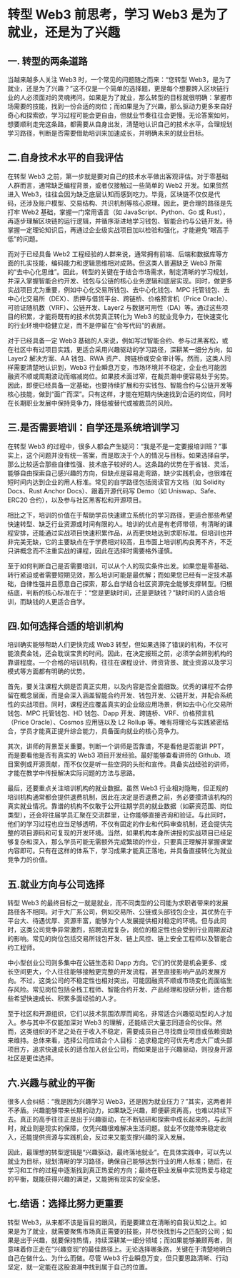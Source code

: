 # 转型 Web3 前思考，学习 Web3 是为了就业，还是为了兴趣

## 一. 转型的两条道路
当越来越多人关注 Web3 时，一个常见的问题随之而来：“您转型 Web3，是为了就业，还是为了兴趣？”这不仅是一个简单的选择题，更是每个想要跨入区块链行业的人必须面对的灵魂拷问。如果是为了就业，那么转型的目标就很明确：掌握市场需要的技能，找到一份合适的岗位；而如果是为了兴趣，那么驱动力更多来自好奇心和探索欲，学习过程可能会更自由，但就业节奏往往会更慢。无论答案如何，想要顺利走完这条路，都需要从自身出发，清楚地认识自己的技术水平，合理规划学习路径，判断是否需要借助培训来加速成长，并明确未来的就业目标。


## 二.自身技术水平的自我评估
在转型 Web3 之前，第一步就是要对自己的技术水平做出客观评估。对于零基础人群而言，通常缺乏编程背景，或者仅接触过一些简单的 Web2 开发。如果贸然进入 Web3，往往会因为缺乏底层认知而感到吃力。毕竟，区块链不仅仅是代码，还涉及账户模型、交易结构、共识机制等核心原理。因此，更合理的路径是先打牢 Web2 基础，掌握一门常用语言（如 JavaScript、Python、Go 或 Rust），再逐步理解区块链的运行逻辑，并循序渐进地学习钱包、智能合约与公链开发。待掌握一定理论知识后，再通过企业级实战项目加以检验和强化，才能避免“眼高手低”的问题。

而对于已经具备 Web2 工程经验的人群来说，通常拥有前端、后端和数据库等方面的扎实技能，编码能力和逻辑思维相对成熟。但这类人普遍缺乏 Web3 所需的“去中心化思维”。因此，转型的关键在于结合市场需求，制定清晰的学习规划，并深入掌握智能合约开发、钱包与公链的核心业务逻辑和底层实现。同时，做更多实战项目尤为重要，例如中心化交易所钱包、去中心化钱包、MPC 托管钱包、去中心化交易所（DEX）、质押与借贷平台、跨链桥、价格预言机（Price Oracle）、可验证随机数（VRF）、公链开发、Layer2 与数据可用性（DA）等。通过这些项目的积累，才能将既有的技术优势真正转化为 Web3 的就业竞争力，在快速变化的行业环境中稳健立足，而不是停留在“会写代码”的表层。

对于已经具备一定 Web3 基础的人来说，例如写过智能合约、参与过黑客松，或在社区中有过项目实践，更适合采用兴趣驱动的学习路径，深耕某一细分方向，如 Layer2 解决方案、AA 钱包、RWA 资产、跨链桥或安全审计等。然而，这类人同样需要清楚地认识到，Web3 行业瞬息万变，市场环境并不稳定，企业也可能因融资不顺或周期波动而缩减岗位。如果技术面过窄，在裁员潮中便容易处于劣势。因此，即便已经具备一定基础，也要持续扩展和夯实钱包、智能合约与公链开发等核心技能，做到“面广而深”。只有这样，才能在短期内快速找到合适的岗位，同时在长期职业发展中保持竞争力，降低被替代或被裁员的风险。

## 三.是否需要培训：自学还是系统培训学习
在转型 Web3 的过程中，很多人都会产生疑问：“我是不是一定要报培训班？”事实上，这个问题并没有统一答案，而是取决于个人的情况与目标。如果选择自学，那么比较适合那些自律性强、技术底子较好的人。这条路的优势在于省钱、灵活，能够自由探索自己感兴趣的方向，但缺点是容易走弯路，缺少实践机会，也很难在短时间内达到企业的用人标准。常见的自学路径包括阅读官方文档（如 Solidity Docs、Rust Anchor Docs）、跟着开源代码写 Demo（如 Uniswap、Safe、ERC20 合约），以及参与社区黑客松和开源项目。

相比之下，培训的价值在于帮助学员快速建立系统化的学习路径，更适合那些希望快速转型、缺乏行业资源或时间有限的人。培训的优点是有老师带领，有清晰的课程安排，还能通过实战项目快速积累作品，从而更快地达到求职标准。但培训也并非完美无缺，它的主要缺点在于学费相对较高，且市面上培训机构良莠不齐，不乏只讲概念而不注重实战的课程，因此在选择时需要格外谨慎。

至于如何判断自己是否需要培训，可以从个人的现实条件出发。如果您是零基础、转行紧迫或者需要短期见效，那么培训可能是最优解；而如果您已经有一定技术基础，自律性强并且愿意自己探索，那么自学结合社区资源完全能够支撑转型。归根结底，判断的核心标准在于：“您是更缺时间，还是更缺钱？”缺时间的人适合培训，而缺钱的人更适合自学。

## 四.如何选择合适的培训机构
培训确实能够帮助人们更快完成 Web3 转型，但如果选择了错误的机构，不仅可能浪费金钱，还会耽误宝贵的时间。因此，在决定报班之前，必须学会辨别机构的靠谱程度。一个合格的培训机构，往往在课程设计、师资背景、就业资源以及学习模式等方面都有明确的优势。

首先，要关注课程大纲是否真正实用，以及内容是否全面细致。优秀的课程不会停留在概念层面，而是会深入涵盖智能合约开发、钱包开发、公链开发，并配合系统性的实战项目。同时，课程还应覆盖真实的企业级应用场景，例如去中心化交易所钱包、MPC 托管钱包、HD 钱包、Dapp 开发、跨链桥、VRF、价格预言机（Price Oracle）、Cosmos 应用链以及 L2 Rollup 等。唯有将理论与实践紧密结合，学员才能真正提升综合能力，具备面向就业的核心竞争力。

其次，讲师的背景至关重要。判断一个讲师是否靠谱，不是看他是否能讲 PPT，而是要看他是否有真实的 Web3 项目开发经验。最好能够查看讲师的 Github、项目案例或开源贡献，而不仅仅是听一些空洞的头衔和宣传。具备实战经验的讲师，才能在教学中传授解决实际问题的方法与思路。

最后，还要重点关注培训机构的就业数据。虽然 Web3 行业相对隐晦，但正规的培训机构通常都会提供退费机制，因此在决定是否退费之前，务必要摸清该机构的真实就业情况。靠谱的机构不仅敢于公开往期学员的就业数据（如薪资范围、岗位类型），还会将往届学员汇聚在交流群里，让你能够直接咨询和验证。与此同时，他们的学习过程也应当足够透明，不仅有固定的作业和代码审查机制，还会提供完整的项目源码和可复现的开发环境。当然，如果机构本身所讲授的实战项目已经足够复杂和深入，那么学员可能无需额外完成繁琐的作业，只要真正理解并掌握课堂内容即可。只有在这样的体系下，学习成果才能真正落地，并具备直接转化为就业竞争力的价值。

## 五.就业方向与公司选择
转型 Web3 的最终目标之一就是就业，而不同类型的公司能为求职者带来的发展路径各不相同。对于大厂系公司，例如交易所、公链或头部钱包企业，其优势在于平台大、待遇优厚、资源丰富，能够为个人发展提供相对稳定的环境。但与此同时，这类公司竞争异常激烈，招聘流程复杂，岗位的稳定性也会受到行业周期波动的影响。常见的岗位包括交易所钱包开发、链上风控、链上安全工程师以及智能合约工程师。

中小型创业公司则多集中在公链生态和 Dapp 方向。它们的优势是机会更多、成长空间更大，个人往往能够接触更完整的开发流程，甚至直接影响产品的发展方向。不过，这类公司的不稳定性也相对突出，可能因融资不顺或市场变化而面临生存风险。常见岗位包括全栈工程师、智能合约开发、产品经理和投研分析，适合那些希望快速成长、积累多面经验的人才。

至于社区和开源组织，它们以技术氛围浓厚而闻名，非常适合兴趣驱动型的人才加入。参与其中不仅能加深对 Web3 的理解，还能结识大量志同道合的伙伴。然而，这类组织的不足之处在于收入不稳定，需要成员自己寻找商业项目或依赖资助来维持。总体来看，选择公司应结合个人目标：追求稳定的可优先考虑大厂或头部项目方，追求快速成长的适合加入创业公司，而如果是出于兴趣驱动，则投身开源社区是更佳选择。

## 六.兴趣与就业的平衡
很多人会纠结：“我是因为兴趣学习 Web3，还是因为就业压力？”其实，这两者并不矛盾。兴趣能够带来长期的动力，如果缺乏兴趣，即便薪资再高，也难以持续下去。真正的高手往往正是出于兴趣驱动，在不断钻研和探索中成长起来的。与此同时，就业则是现实的保障，仅凭兴趣很难解决生活问题。就业不仅能带来稳定收入，还能提供资源与实践机会，反过来又能支撑兴趣的深入发展。

因此，最理想的转型逻辑是“兴趣驱动，最终落地就业”。在具体实践中，可以先以就业为目标，规划清晰的学习路径，确保自己能够达到行业的用人标准；随后，在学习和工作的过程中逐渐找到真正热爱的方向；最终在职业发展中实现热爱与稳定的平衡，既能获得兴趣的满足，又能拥有现实的安全感。

## 七.结语：选择比努力更重要
转型 Web3，从来都不该是盲目的跟风，而是要建立在清晰的自我认知之上。如果是为了就业，就需要聚焦市场真正需要的技能，并尽快找到与之匹配的公司；如果是出于兴趣，就要保持热情，持续深耕某一细分领域；而如果能够兼顾两者，则意味着你正走在“兴趣变现”的最佳路径上。无论选择哪条路，关键在于清楚地明白自己在做什么、为什么而做。尽管 Web3 行业瞬息万变，但只要思路清晰、行动坚定，就一定能在这股浪潮中找到属于自己的位置。
